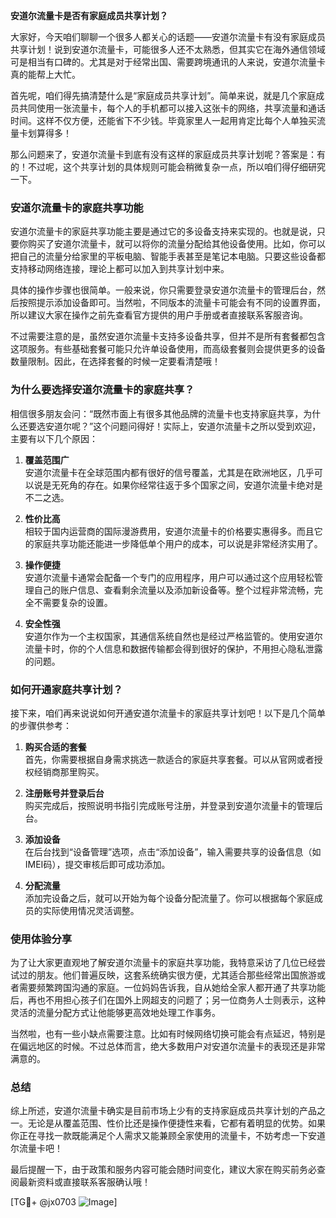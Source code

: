 **安道尔流量卡是否有家庭成员共享计划？**

大家好，今天咱们聊聊一个很多人都关心的话题——安道尔流量卡有没有家庭成员共享计划！说到安道尔流量卡，可能很多人还不太熟悉，但其实它在海外通信领域可是相当有口碑的。尤其是对于经常出国、需要跨境通讯的人来说，安道尔流量卡真的能帮上大忙。

首先呢，咱们得先搞清楚什么是“家庭成员共享计划”。简单来说，就是几个家庭成员共同使用一张流量卡，每个人的手机都可以接入这张卡的网络，共享流量和通话时间。这样不仅方便，还能省下不少钱。毕竟家里人一起用肯定比每个人单独买流量卡划算得多！

那么问题来了，安道尔流量卡到底有没有这样的家庭成员共享计划呢？答案是：有的！不过呢，这个共享计划的具体规则可能会稍微复杂一点，所以咱们得仔细研究一下。

### 安道尔流量卡的家庭共享功能

安道尔流量卡的家庭共享功能主要是通过它的多设备支持来实现的。也就是说，只要你购买了安道尔流量卡，就可以将你的流量分配给其他设备使用。比如，你可以把自己的流量分给家里的平板电脑、智能手表甚至是笔记本电脑。只要这些设备都支持移动网络连接，理论上都可以加入到共享计划中来。

具体的操作步骤也很简单。一般来说，你只需要登录安道尔流量卡的管理后台，然后按照提示添加设备即可。当然啦，不同版本的流量卡可能会有不同的设置界面，所以建议大家在操作之前先查看官方提供的用户手册或者直接联系客服咨询。

不过需要注意的是，虽然安道尔流量卡支持多设备共享，但并不是所有套餐都包含这项服务。有些基础套餐可能只允许单设备使用，而高级套餐则会提供更多的设备数量限制。因此，在选择套餐的时候一定要看清楚哦！

### 为什么要选择安道尔流量卡的家庭共享？

相信很多朋友会问：“既然市面上有很多其他品牌的流量卡也支持家庭共享，为什么还要选安道尔呢？”这个问题问得好！实际上，安道尔流量卡之所以受到欢迎，主要有以下几个原因：

1. **覆盖范围广**  
   安道尔流量卡在全球范围内都有很好的信号覆盖，尤其是在欧洲地区，几乎可以说是无死角的存在。如果你经常往返于多个国家之间，安道尔流量卡绝对是不二之选。

2. **性价比高**  
   相较于国内运营商的国际漫游费用，安道尔流量卡的价格要实惠得多。而且它的家庭共享功能还能进一步降低单个用户的成本，可以说是非常经济实用了。

3. **操作便捷**  
   安道尔流量卡通常会配备一个专门的应用程序，用户可以通过这个应用轻松管理自己的账户信息、查看剩余流量以及添加新设备等。整个过程非常流畅，完全不需要复杂的设置。

4. **安全性强**  
   安道尔作为一个主权国家，其通信系统自然也是经过严格监管的。使用安道尔流量卡时，你的个人信息和数据传输都会得到很好的保护，不用担心隐私泄露的问题。

### 如何开通家庭共享计划？

接下来，咱们再来说说如何开通安道尔流量卡的家庭共享计划吧！以下是几个简单的步骤供参考：

1. **购买合适的套餐**  
   首先，你需要根据自身需求挑选一款适合的家庭共享套餐。可以从官网或者授权经销商那里购买。

2. **注册账号并登录后台**  
   购买完成后，按照说明书指引完成账号注册，并登录到安道尔流量卡的管理后台。

3. **添加设备**  
   在后台找到“设备管理”选项，点击“添加设备”，输入需要共享的设备信息（如IMEI码），提交审核后即可成功添加。

4. **分配流量**  
   添加完设备之后，就可以开始为每个设备分配流量了。你可以根据每个家庭成员的实际使用情况灵活调整。

### 使用体验分享

为了让大家更直观地了解安道尔流量卡的家庭共享功能，我特意采访了几位已经尝试过的朋友。他们普遍反映，这套系统确实很方便，尤其适合那些经常出国旅游或者需要频繁跨国沟通的家庭。一位妈妈告诉我，自从她给全家人都开通了共享功能后，再也不用担心孩子们在国外上网超支的问题了；另一位商务人士则表示，这种灵活的流量分配方式让他能够更高效地处理工作事务。

当然啦，也有一些小缺点需要注意。比如有时候网络切换可能会有点延迟，特别是在偏远地区的时候。不过总体而言，绝大多数用户对安道尔流量卡的表现还是非常满意的。

### 总结

综上所述，安道尔流量卡确实是目前市场上少有的支持家庭成员共享计划的产品之一。无论是从覆盖范围、性价比还是操作便捷性来看，它都有着明显的优势。如果你正在寻找一款既能满足个人需求又能兼顾全家使用的流量卡，不妨考虑一下安道尔流量卡吧！

最后提醒一下，由于政策和服务内容可能会随时间变化，建议大家在购买前务必查阅最新资料或直接联系客服确认哦！

[TG💪+ @jx0703 ![Image](https://github.com/user-attachments/assets/dbca1d08-cadb-493c-b0ec-ad6f7a83f270)]